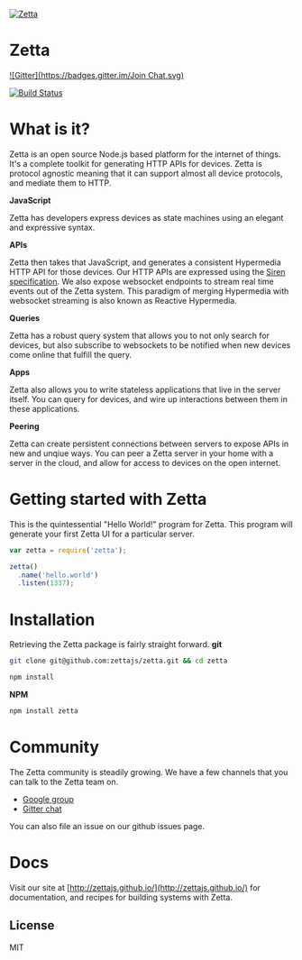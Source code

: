 [![Zetta](http://www.zettajs.org/images/logos/zetta-logo.svg)](http://www.zettajs.org/)

# Zetta 

[![Gitter](https://badges.gitter.im/Join Chat.svg)](https://gitter.im/zettajs/zetta?utm_source=badge&utm_medium=badge&utm_campaign=pr-badge&utm_content=badge)

[![Build Status](https://travis-ci.org/zettajs/zetta.svg?branch=master)](https://travis-ci.org/zettajs/zetta) 

# What is it?

Zetta is an open source Node.js based platform for the internet of things. It's a complete toolkit for generating HTTP APIs for devices. Zetta is protocol agnostic meaning that it can support almost all device protocols, and mediate them to HTTP.

**JavaScript**

Zetta has developers express devices as state machines using an elegant and expressive syntax. 

**APIs**

Zetta then takes that JavaScript, and generates a consistent Hypermedia HTTP API for those devices. Our HTTP APIs are expressed using the [Siren specification](https://github.com/kevinswiber/siren). We also expose websocket endpoints to stream real time events out of the Zetta system. This paradigm of merging Hypermedia with websocket streaming is also known as Reactive Hypermedia.

**Queries**

Zetta has a robust query system that allows you to not only search for devices, but also subscribe to websockets to be notified when new devices come online that fulfill the query.

**Apps**

Zetta also allows you to write stateless applications that live in the server itself. You can query for devices, and wire up interactions between them in these applications.

**Peering** 

Zetta can create persistent connections between servers to expose APIs in new and unqiue ways. You can peer a Zetta server in your home with a server in the cloud, and allow for access to devices on the open internet.

# Getting started with Zetta

This is the quintessential "Hello World!" program for Zetta. This program will generate your first Zetta UI for a particular server.

```javascript
var zetta = require('zetta');

zetta()
  .name('hello.world')
  .listen(1337);
```

# Installation

Retrieving the Zetta package is fairly straight forward.
**git**
```bash
git clone git@github.com:zettajs/zetta.git && cd zetta

npm install
```

**NPM**
```bash
npm install zetta
```


# Community

The Zetta community is steadily growing. We have a few channels that you can talk to the Zetta team on.

* [Google group](https://groups.google.com/forum/#!forum/zetta-discuss)
* [Gitter chat](https://gitter.im/zettajs/zetta) 

You can also file an issue on our github issues page.

# Docs

Visit our site at [http://zettajs.github.io/](http://zettajs.github.io/) for documentation, and recipes for building systems with Zetta. 

## License

MIT
